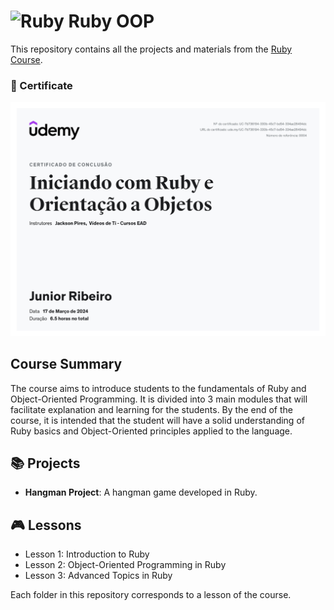 # <img src="https://camo.githubusercontent.com/3a6c11bc1815a3a3036c23139b263a258deb9bf53a95e3515ba5fbbd17ae04e8/68747470733a2f2f63646e2e6a7364656c6976722e6e65742f67682f64657669636f6e732f64657669636f6e2f69636f6e732f727562792f727562792d706c61696e2e737667" alt="Ruby" width="20"> Ruby OOP  

This repository contains all the projects and materials from the [Ruby Course](https://www.udemy.com/course/poo-ruby/?couponCode=LETSLEARNNOWPP).

### 📜 Certificate

![Certificate](certificate.jpg)

## Course Summary

The course aims to introduce students to the fundamentals of Ruby and Object-Oriented Programming. It is divided into 3 main modules that will facilitate explanation and learning for the students. By the end of the course, it is intended that the student will have a solid understanding of Ruby basics and Object-Oriented principles applied to the language.

## 📚 Projects

- **Hangman Project**: A hangman game developed in Ruby.

## 🎮 Lessons

- Lesson 1: Introduction to Ruby
- Lesson 2: Object-Oriented Programming in Ruby
- Lesson 3: Advanced Topics in Ruby

Each folder in this repository corresponds to a lesson of the course.
